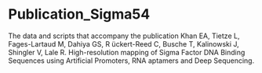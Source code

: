# Publication_Sigma54
The data and scripts that accompany the publication Khan EA, Tietze L, Fages-Lartaud M, Dahiya GS, R ̈uckert-Reed C, Busche T, Kalinowski J, Shingler V, Lale R. High-resolution mapping of Sigma Factor DNA Binding Sequences using Artificial Promoters, RNA aptamers and Deep Sequencing.

